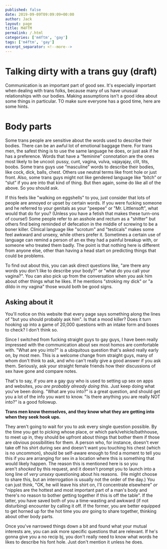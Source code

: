 ```yaml
---
published: false
date: 2019-09-09T09:09:09+00:00
author: Jack
layout: page
title: M4FTM
permalink: /.html
categories: ['m4ftm', 'gay']
tags: ['m4ftm', 'gay']
excerpt_separator: <!--more-->
---
```


# Talking dirty with a trans guy (draft)

Communication is an important part of good sex. It's especially important when dealing with trans folks, because many of us have unusual relationships with our bodies. Making assumptions isn't a good idea about some things in particular. TO make sure everyone has a good time, here are some hints.

# Body parts

Some trans people are sensitive about the words used to describe their bodies. There can be an awful lot of emotional baggage there. For trans men, the safest thing is to use the same language he does, or just ask if he has a preference. Words that have a “feminine” connotation are the ones most likely to be uncool: pussy, cunt, vagina, vulva, vajayajay, clit, tits, boobs. Some trans guys use “masculine” words to describe their bodies, like cock, dick, balls, chest. Others use neutral terms like front hole or just front. Also, some trans guys might not like gendered language like “bitch” or “slut” if you are into that kind of thing. But then again, some do like all of the above. So you should ask.

If this feels like "walking on eggshells" to you, just consider that lots of people are annoyed or upset by certain words. If you were fucking someone and he referred to your genitals as your "peepee" or "Mr. Littlensoft", what would that do for you? (Unless you have a fetish that makes these turn-ons of course!) Some people refer to an asshole and rectum as a "shitter" but others find being reminded of defecation in the middle of screwing to be a boner killer. Clinical language like "scrotum" and "testicals" makes some feel awkward and unsexy, while others prefer it. Sometimes a certain use of language can remind a person of an ex they had a painful breakup with, or someone who treated them badly. The point is that nothing here is different from anyone else, other than having a head start on predicting things that could be problems.

To find out about this, you can ask direct questions like, "are there any words you don't like to describe your body?" or "what do you call your vagina?". You can also pick up from the conversation when you ask him about other things what he likes. If he mentions "stroking my dick" or "a dildo in my vagina" those would both be good signs.

## Asking about it

You'll notice on this website that every page says something along the lines of "but you should probably ask him". Is that a mood killer? Does it turn hooking up into a game of 20,000 questions with an intake form and boxes to check? I don't think so.

Since I switched from fucking straight guys to gay guys, I have been really impressed with the communication about sex most homos are comfortable with. "What are you into?" is a ubiquitous question that's asked really early on, by most men. This is a welcome change from straight guys, many of whom don't think to ask, and who can't really give a good answer if you ask them. Seriously, ask your straight female friends how their discussions of sex have gone and compare notes.

That's to say, if you are a gay guy who is used to setting up sex on apps and websites, _you are probably already doing this_. Just keep doing what you've been doing. "What are you into?" is a great question, and should get you a lot of the info you want to know. "Is there anything you are really NOT into?" is a good followup.

**Trans men know themselves, and they know what they are getting into when they seek hook ups.**

They aren't going to wait for you to ask every single question possible. By the time you get to picking whose place, or which park/vehicle/bathhouse, to meet up in, they should be upfront about things that bother them if those are obvious possibilities for them. A person who, for instance, doesn't ever take off his shirt during sex and doesn't want you touching his chest (which is no uncommon), should be self-aware enough to find a moment to tell you this if you are arranging for sex in a location where this is something that would likely happen. The reason this is mentioned here is so you aren't _shocked_ by this request, and it doesn't prompt you to launch into a long line of _very unsexy_ questioning about his reasons.  (He might choose to share this, but an interrogation is usually not the order of the day.) You can just think, "OK, he will leave his shirt on, I'll concentrate elsewhere" _or_ "nipples are the hottest and most important part of a man's body and there's no reason to bother getting together if this is off the table". If the latter, you have saved both of you a time-wasting and awkward (if not disturbing) encounter by calling it off. If the former, you are better equipped to get horned up for the hot time you _are_ going to share together, thinking about other body parts.

Once you've narrowed things down a bit and found what your mutual interests are, you can ask more specific questions that are relevant. If he's gonna give you a no recip bj, you don't really need to know what words he likes to describe his font hole. Just don't mention it unless he does.
